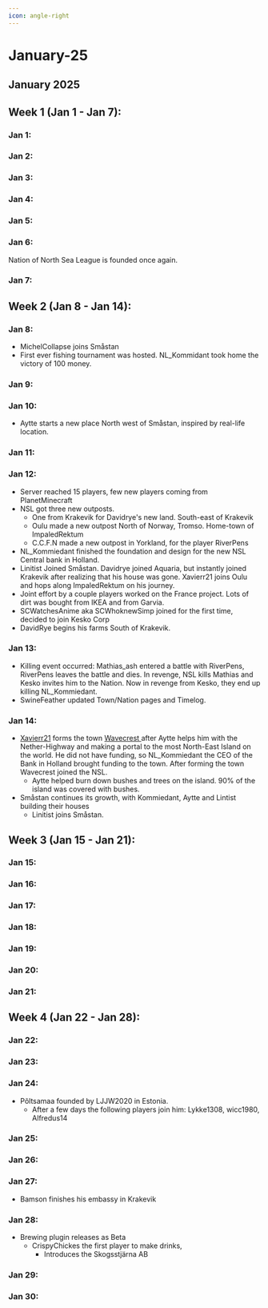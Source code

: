 ```yaml
---
icon: angle-right
---
```


# January-25

## January 2025

## Week 1 (Jan 1 - Jan 7):

### Jan 1:

### Jan 2:

### Jan 3:

### Jan 4:

### Jan 5:

### Jan 6:

Nation of North Sea League is founded once again.

### Jan 7:

## Week 2 (Jan 8 - Jan 14):

### Jan 8:

* MichelCollapse joins Småstan
* First ever fishing tournament was hosted. NL\_Kommidant took home the victory of 100 money.

### Jan 9:

### Jan 10:

* Aytte starts a new place North west of Småstan, inspired by real-life location.

### Jan 11:

### Jan 12:

* Server reached 15 players, few new players coming from PlanetMinecraft
* NSL got three new outposts.
  * &#x20;One from Krakevik for Davidrye's new land. South-east of Krakevik
  * Oulu made a new outpost North of Norway, Tromso. Home-town of ImpaledRektum
  * C.C.F.N made a new outpost in Yorkland, for the player RiverPens
* NL\_Kommiedant finished the foundation and design for the new NSL Central bank in Holland.
* Linitist Joined Småstan. Davidrye joined Aquaria, but instantly joined Krakevik after realizing that his house was gone. Xavierr21 joins Oulu and hops along ImpaledRektum on his journey.
* Joint effort by a couple players worked on the France project. Lots of dirt was bought from IKEA and from Garvia.
* SCWatchesAnime aka SCWhoknewSimp joined for the first time, decided to join Kesko Corp
* DavidRye begins his farms South of Krakevik.

### Jan 13:

* Killing event occurred: Mathias\_ash entered a battle with RiverPens, RiverPens leaves the battle and dies. In revenge, NSL kills Mathias and Kesko invites him to the Nation. Now in revenge from Kesko, they end up killing NL\_Kommiedant.
* SwineFeather updated Town/Nation pages and Timelog.

### Jan 14:

* [Xavierr21](https://wiki.nordics.world/the-world/civilization/players/Xavierr21) forms the town [Wavecrest ](https://wiki.nordics.world/the-world/civilization/towns/Wavecrest)after Aytte helps him with the Nether-Highway and making a portal to the most North-East Island on the world. He did not have funding, so NL\_Kommiedant the CEO of the Bank in Holland brought funding to the town. After forming the town Wavecrest joined the NSL.&#x20;
  * Aytte helped burn down bushes and trees on the island. 90% of the island was covered with bushes.
* Småstan continues its growth, with Kommiedant, Aytte and Lintist building their houses
  * Linitist joins Småstan.

## Week 3 (Jan 15 - Jan 21):

### Jan 15:

### Jan 16:

### Jan 17:

### Jan 18:

### Jan 19:

### Jan 20:

### Jan 21:

## Week 4 (Jan 22 - Jan 28):

### Jan 22:

### Jan 23:

### Jan 24:

* Põltsamaa founded by LJJW2020 in Estonia.
  * After a few days the following players join him: Lykke1308, wicc1980, Alfredus14

### Jan 25:

### Jan 26:

### Jan 27:

* Bamson finishes his embassy in Krakevik

### Jan 28:

* Brewing plugin releases as Beta
  * CrispyChickes the first player to make drinks,
    * Introduces the Skogsstjärna AB

### Jan 29:

### Jan 30:

